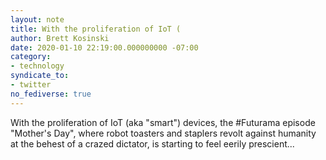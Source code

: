 ```yaml
---
layout: note
title: With the proliferation of IoT (
author: Brett Kosinski
date: 2020-01-10 22:19:00.000000000 -07:00
category:
- technology
syndicate_to:
- twitter
no_fediverse: true
---
```

With the proliferation of IoT (aka "smart") devices, the #Futurama episode "Mother's Day", where robot toasters and staplers revolt against humanity at the behest of a crazed dictator, is starting to feel eerily prescient...
